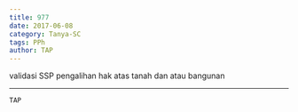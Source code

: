 ```yaml
---
title: 977
date: 2017-06-08
category: Tanya-SC
tags: PPh
author: TAP
---
```


validasi SSP pengalihan hak atas tanah dan atau bangunan

---



`TAP`
